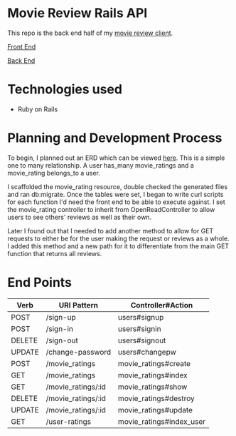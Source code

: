 # Movie Review Rails API

This repo is the back end half of my [movie review client](https://github.com/omniczech/movie-review-client).

[Front End](https://omniczech.github.io/movie-review-client/)

[Back End](https://movie-full-stack-rails.herokuapp.com/)

# Technologies used

-   Ruby on Rails

# Planning and Development Process

To begin, I planned out an ERD which can be viewed [here](https://i.imgur.com/PjQVHH1.jpg). This is a simple one to many relationship. A user has_many movie_ratings and a movie_rating belongs_to a user.

I scaffolded the movie_rating resource, double checked the generated files and ran db:migrate. Once the tables were set, I began to write curl scripts for each function I'd need the front end to be able to execute against. I set the movie_rating controller to inherit from OpenReadController to allow users to see others' reviews as well as their own.

Later I found out that I needed to add another method to allow for GET requests to either be for the user making the request or reviews as a whole. I added this method and a new path for it to differentiate from the main GET function that returns all reviews.

# End Points


| Verb   | URI Pattern        | Controller#Action        |
| ------ | ------------------ | ------------------------ |
| POST   | /sign-up           | users#signup             |
| POST   | /sign-in           | users#signin             |
| DELETE | /sign-out          | users#signout            |
| UPDATE | /change-password   | users#changepw           |
| POST   | /movie_ratings     | movie_ratings#create     |
| GET    | /movie_ratings     | movie_ratings#index      |
| GET    | /movie_ratings/:id | movie_ratings#show       |
| DELETE | /movie_ratings/:id | movie_ratings#destroy    |
| UPDATE | /movie_ratings/:id | movie_ratings#update     |
| GET    | /user-ratings      | movie_ratings#index_user |
